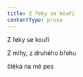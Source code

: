 ```yaml
---
title: Z řeky se kouří
contentType: prose
---
```


Z řeky se kouří

Z mlhy, z druhého břehu

štěká na mě pes
